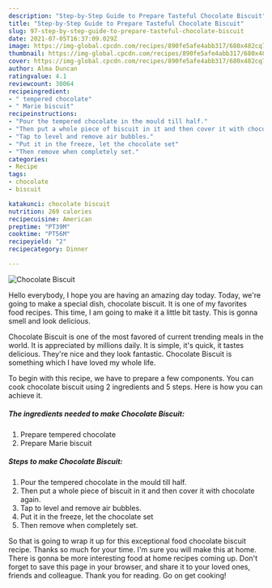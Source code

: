 ```yaml
---
description: "Step-by-Step Guide to Prepare Tasteful Chocolate Biscuit"
title: "Step-by-Step Guide to Prepare Tasteful Chocolate Biscuit"
slug: 97-step-by-step-guide-to-prepare-tasteful-chocolate-biscuit
date: 2021-07-05T16:37:09.029Z
image: https://img-global.cpcdn.com/recipes/890fe5afe4abb317/680x482cq70/chocolate-biscuit-recipe-main-photo.jpg
thumbnail: https://img-global.cpcdn.com/recipes/890fe5afe4abb317/680x482cq70/chocolate-biscuit-recipe-main-photo.jpg
cover: https://img-global.cpcdn.com/recipes/890fe5afe4abb317/680x482cq70/chocolate-biscuit-recipe-main-photo.jpg
author: Alma Duncan
ratingvalue: 4.1
reviewcount: 30064
recipeingredient:
- " tempered chocolate"
- " Marie biscuit"
recipeinstructions:
- "Pour the tempered chocolate in the mould till half."
- "Then put a whole piece of biscuit in it and then cover it with chocolate again."
- "Tap to level and remove air bubbles."
- "Put it in the freeze, let the chocolate set"
- "Then remove when completely set."
categories:
- Recipe
tags:
- chocolate
- biscuit

katakunci: chocolate biscuit 
nutrition: 269 calories
recipecuisine: American
preptime: "PT39M"
cooktime: "PT56M"
recipeyield: "2"
recipecategory: Dinner

---
```



![Chocolate Biscuit](https://img-global.cpcdn.com/recipes/890fe5afe4abb317/680x482cq70/chocolate-biscuit-recipe-main-photo.jpg)

Hello everybody, I hope you are having an amazing day today. Today, we're going to make a special dish, chocolate biscuit. It is one of my favorites food recipes. This time, I am going to make it a little bit tasty. This is gonna smell and look delicious.



Chocolate Biscuit is one of the most favored of current trending meals in the world. It is appreciated by millions daily. It is simple, it's quick, it tastes delicious. They're nice and they look fantastic. Chocolate Biscuit is something which I have loved my whole life.


To begin with this recipe, we have to prepare a few components. You can cook chocolate biscuit using 2 ingredients and 5 steps. Here is how you can achieve it.

<!--inarticleads1-->

##### The ingredients needed to make Chocolate Biscuit:

1. Prepare  tempered chocolate
1. Prepare  Marie biscuit




<!--inarticleads2-->

##### Steps to make Chocolate Biscuit:

1. Pour the tempered chocolate in the mould till half.
1. Then put a whole piece of biscuit in it and then cover it with chocolate again.
1. Tap to level and remove air bubbles.
1. Put it in the freeze, let the chocolate set
1. Then remove when completely set.




So that is going to wrap it up for this exceptional food chocolate biscuit recipe. Thanks so much for your time. I'm sure you will make this at home. There is gonna be more interesting food at home recipes coming up. Don't forget to save this page in your browser, and share it to your loved ones, friends and colleague. Thank you for reading. Go on get cooking!
